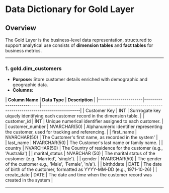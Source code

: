 # Data Dictionary for Gold Layer 

## Overview
The Gold Layer is the business-level data representation, structured to support analytical use consists of **dimension tables** and **fact tables** for business metrics.

---

### 1. **gold.dim_customers**
- **Purpose:** Store customer details enriched with demographic and geographic data.
- **Columns:**

| **Column Name**      | **Data Type**            | **Description** 
                                                    |
|----------------------|--------------------------|-------------------------------------------------------------------------------------------------|
| Customer Key         | INT                      | Surrrogate key uiquely identifying each customer record in the dimension table.                 |
| customer_id          | INT                      | Unique numerical identifier assigned to each customer.                                          |
| customer_number      | NVARCHAR(50)             | Alphanumeric identifier representing the customer, used for tracking and referencing.           |
| first_name           | NVARCHAR(50)             | The Customer's first name, as recorded in the system'                                           |          
| last_name            | NVARCHAR(50)             | The Customer's last name or family name.                                                        |
| country              | NVARCHAR(50)             | The Country of residence for the customer (e.g., 'Australia')                                   |
| marital_status       | NVARCHAR (50)            | The marital status of the customer (e.g. 'Married', 'single').                                  |
| gender               | NVARCHAR(50)             | The gender of the customer e.g., 'Male', 'Female', 'n/a').                                      |
| birthddate           | DATE                     | The date of birth of the customer, formatted as YYYY-MM-DD (e.g., 1971-10-26)                   |
| create_date          | DATE                     | The date and time when the customer record was created in the system                            |

---
  
 
      
 
